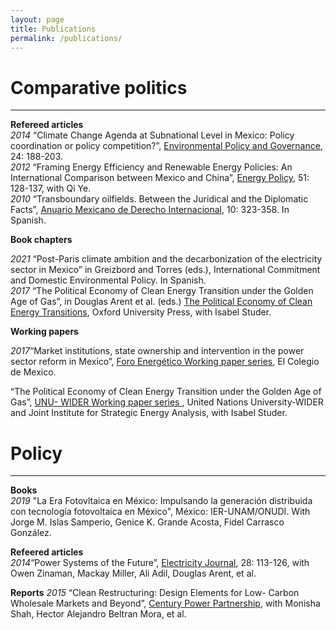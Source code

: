 ```yaml
---
layout: page
title: Publications
permalink: /publications/
---
```



# Comparative politics
-----------
**Refereed articles**
<br />
_2014_ “Climate Change Agenda at Subnational Level in Mexico: Policy coordination or policy competition?”, <a href="http://onlinelibrary.wiley.com/doi/10.1002/eet.1638/abstract">Environmental Policy and Governance</a>, 24: 188-203.
<br />
_2012_ “Framing Energy Efficiency and Renewable Energy Policies: An International Comparison between Mexico and China”, <a href="http://onlinelibrary.wiley.com/doi/10.1002/eet.1638/abstract">Energy Policy</a>, 51: 128-137, with Qi Ye. <br />
_2010_ “Transboundary oilfields. Between the Juridical and the Diplomatic Facts”, <a href="https://revistas.juridicas.unam.mx/index.php/derecho-internacional/article/view/327">Anuario Mexicano de Derecho Internacional</a>, 10: 323-358. In Spanish.

**Book chapters**

_2021_	“Post-Paris climate ambition and the decarbonization of the electricity sector in Mexico” in Greizbord and Torres (eds.), International Commitment and Domestic Environmental Policy. In Spanish.
<br />
_2017_	“The Political Economy of Clean Energy Transition under the Golden Age of Gas”, in Douglas Arent et al. (eds.) <a href="https://global.oup.com/academic/product/the-political-economy-of-clean-energy-transitions-9780198802242?cc=gb&lang=en&"> The Political Economy of Clean Energy Transitions</a>, Oxford University Press, with Isabel Studer.
<br />

**Working papers**

_2017_“Market institutions, state ownership and intervention in the power sector reform in Mexico”, <a href="http://programaenergia.colmex.mx/index.php/publicaciones/foro-energetico"> Foro Energético Working paper series</a>, El Colegio de Mexico.

“The Political Economy of Clean Energy Transition under the Golden Age of Gas”, <a href="https://www.wider.unu.edu/sites/default/files/wp2016-33.pdf">UNU- WIDER Working paper series </a>, United Nations University-WIDER and Joint Institute for Strategic Energy Analysis, with Isabel Studer.

# Policy
-----------

**Books**
<br />
_2019_ "La Era Fotovltaica en México: Impulsando la generación distribuida con tecnología fotovoltaica en México", México: IER-UNAM/ONUDI. With Jorge M. Islas Samperio, Genice K. Grande Acosta, Fidel Carrasco González. 
<br />

**Refeered articles**
<br />
_2014_“Power Systems of the Future”, <a href="http://www.nrel.gov/docs/fy15osti/62611.pdfThe">Electricity Journal</a>, 28: 113-126, with Owen Zinaman, Mackay Miller, Ali Adil, Douglas Arent, et al.
<br />

**Reports**
_2015_ “Clean Restructuring: Design Elements for Low- Carbon Wholesale Markets and Beyond”, <a href= "http://www.nrel.gov/docs/fy16osti/66105.pdf21t">Century Power Partnership</a>, with Monisha Shah, Hector Alejandro Beltran Mora, et al.
